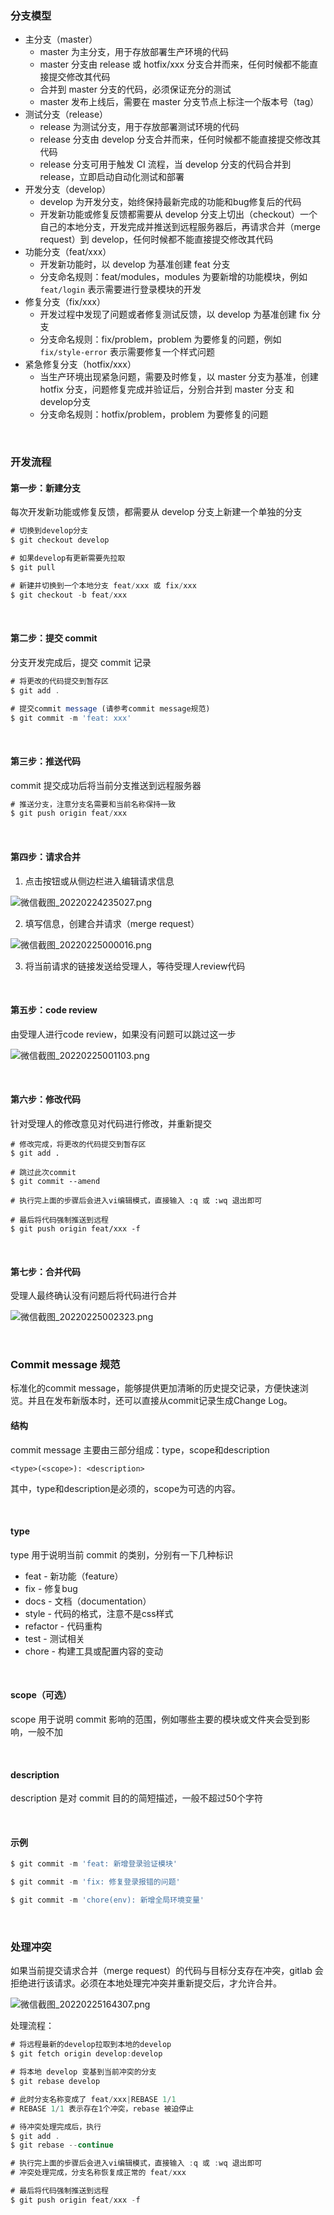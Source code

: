 ### 分支模型

- 主分支（master）
  - master 为主分支，用于存放部署生产环境的代码
  - master 分支由 release 或 hotfix/xxx 分支合并而来，任何时候都不能直接提交修改其代码
  - 合并到 master 分支的代码，必须保证充分的测试
  - master 发布上线后，需要在 master 分支节点上标注一个版本号（tag）
- 测试分支（release）
  - release 为测试分支，用于存放部署测试环境的代码
  - release 分支由 develop 分支合并而来，任何时候都不能直接提交修改其代码
  - release 分支可用于触发 CI 流程，当 develop 分支的代码合并到release，立即启动自动化测试和部署
- 开发分支（develop）
  - develop 为开发分支，始终保持最新完成的功能和bug修复后的代码
  - 开发新功能或修复反馈都需要从 develop 分支上切出（checkout）一个自己的本地分支，开发完成并推送到远程服务器后，再请求合并（merge request）到 develop，任何时候都不能直接提交修改其代码
- 功能分支（feat/xxx）
  - 开发新功能时，以 develop 为基准创建 feat 分支
  - 分支命名规则：feat/modules，modules 为要新增的功能模块，例如 `feat/login` 表示需要进行登录模块的开发
- 修复分支（fix/xxx）
  - 开发过程中发现了问题或者修复测试反馈，以 develop 为基准创建 fix 分支
  - 分支命名规则：fix/problem，problem 为要修复的问题，例如 `fix/style-error` 表示需要修复一个样式问题
- 紧急修复分支（hotfix/xxx）
  - 当生产环境出现紧急问题，需要及时修复，以 master 分支为基准，创建 hotfix 分支，问题修复完成并验证后，分别合并到 master 分支 和 develop分支
  - 分支命名规则：hotfix/problem，problem 为要修复的问题

<br/>

### 开发流程

#### 第一步：新建分支

每次开发新功能或修复反馈，都需要从 develop 分支上新建一个单独的分支

```javascript
# 切换到develop分支
$ git checkout develop

# 如果develop有更新需要先拉取
$ git pull

# 新建并切换到一个本地分支 feat/xxx 或 fix/xxx
$ git checkout -b feat/xxx
```

<br/>

#### 第二步：提交 commit

分支开发完成后，提交 commit 记录

```javascript
# 将更改的代码提交到暂存区
$ git add .

# 提交commit message (请参考commit message规范)
$ git commit -m 'feat: xxx'
```

<br/>

#### 第三步：推送代码

commit 提交成功后将当前分支推送到远程服务器

```javascript
# 推送分支，注意分支名需要和当前名称保持一致
$ git push origin feat/xxx
```

<br/>

#### 第四步：请求合并

1. 点击按钮或从侧边栏进入编辑请求信息

![微信截图_20220224235027.png](https://github.com/cNelf/frond-end-standard/raw/main/images/f3a81c0d6ffeb122e7530fbb00476875.png)

2. 填写信息，创建合并请求（merge request）

![微信截图_20220225000016.png](https://github.com/cNelf/frond-end-standard/raw/main/images/0cbf4b0a7658cd3cde96677fbb51ccab.png)

3. 将当前请求的链接发送给受理人，等待受理人review代码

<br/>

#### 第五步：code review

由受理人进行code review，如果没有问题可以跳过这一步

![微信截图_20220225001103.png](https://github.com/cNelf/frond-end-standard/raw/main/images/1e656a013d7eeec22b2fab1696c22613.png)

<br/>

#### 第六步：修改代码

针对受理人的修改意见对代码进行修改，并重新提交

```
# 修改完成，将更改的代码提交到暂存区
$ git add .

# 跳过此次commit
$ git commit --amend

# 执行完上面的步骤后会进入vi编辑模式，直接输入 :q 或 :wq 退出即可

# 最后将代码强制推送到远程
$ git push origin feat/xxx -f
```

<br/>

#### 第七步：合并代码

受理人最终确认没有问题后将代码进行合并

![微信截图_20220225002323.png](https://github.com/cNelf/frond-end-standard/raw/main/images/58b1115e612d4c463f56b03ddac8b16a.png)

<br/>

### Commit message 规范

标准化的commit message，能够提供更加清晰的历史提交记录，方便快速浏览。并且在发布新版本时，还可以直接从commit记录生成Change Log。

#### 结构

commit message 主要由三部分组成：type，scope和description

```
<type>(<scope>): <description>
```

其中，type和description是必须的，scope为可选的内容。

<br/>

#### type

type 用于说明当前 commit 的类别，分别有一下几种标识

- feat - 新功能（feature）
- fix - 修复bug
- docs - 文档（documentation）
- style - 代码的格式，注意不是css样式
- refactor - 代码重构
- test - 测试相关
- chore - 构建工具或配置内容的变动

<br/>

#### scope（可选）

scope 用于说明 commit 影响的范围，例如哪些主要的模块或文件夹会受到影响，一般不加

<br/>

#### description

description 是对 commit 目的的简短描述，一般不超过50个字符

<br/>

#### 示例

```javascript
$ git commit -m 'feat: 新增登录验证模块'

$ git commit -m 'fix: 修复登录报错的问题'

$ git commit -m 'chore(env): 新增全局环境变量'
```

<br/>

### 处理冲突

如果当前提交请求合并（merge request）的代码与目标分支存在冲突，gitlab 会拒绝进行该请求。必须在本地处理完冲突并重新提交后，才允许合并。

![微信截图_20220225164307.png](https://github.com/cNelf/frond-end-standard/raw/main/images/bb9e62ab44e467846394ad27277ac96b.png)

处理流程：

```javascript
# 将远程最新的develop拉取到本地的develop
$ git fetch origin develop:develop

# 将本地 develop 变基到当前冲突的分支
$ git rebase develop

# 此时分支名称变成了 feat/xxx|REBASE 1/1
# REBASE 1/1 表示存在1个冲突，rebase 被迫停止

# 待冲突处理完成后，执行
$ git add .
$ git rebase --continue

# 执行完上面的步骤后会进入vi编辑模式，直接输入 :q 或 :wq 退出即可
# 冲突处理完成，分支名称恢复成正常的 feat/xxx

# 最后将代码强制推送到远程
$ git push origin feat/xxx -f
```